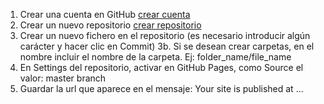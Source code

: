 1. Crear una cuenta en GitHub [crear cuenta](https://github.com/join?source=header-home)
2. Crear un nuevo repositorio [crear repositorio](https://github.com/new)
3. Crear un nuevo fichero en el repositorio (es necesario introducir algún carácter y hacer clic en Commit)
3b. Si se desean crear carpetas, en el nombre incluir el nombre de la carpeta. Ej: folder_name/file_name
4. En Settings del repositorio, activar en GitHub Pages, como Source el valor: master branch
5. Guardar la url que aparece en el mensaje: Your site is published at ...
